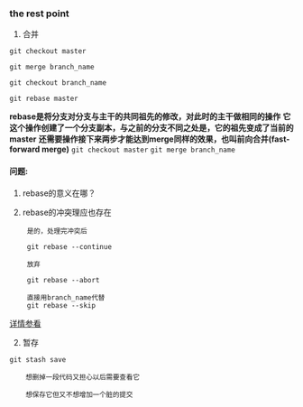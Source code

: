 ### the rest point

1. 合并

  `git checkout master`
  
  `git merge branch_name`
  
  
  `git checkout branch_name`
  
  `git rebase master`
  
  **rebase是将分支对分支与主干的共同祖先的修改，对此时的主干做相同的操作**
  **它这个操作创建了一个分支副本，与之前的分支不同之处是，它的祖先变成了当前的master**
  **还需要操作接下来两步才能达到merge同样的效果，也叫前向合并(fast-forward merge)**
  `git checkout master`
  `git merge branch_name`

#### 问题:
  1. rebase的意义在哪？
  2. rebase的冲突理应也存在
            
          是的，处理完冲突后
          
          git rebase --continue
          
          放弃
          
          git rebase --abort
          
          直接用branch_name代替
          git rebase --skip
          

  
   [详情参看](https://blog.csdn.net/iteye_4921/article/details/82639094?utm_medium=distribute.pc_relevant.none-task-blog-BlogCommendFromMachineLearnPai2-2.channel_param&depth_1-utm_source=distribute.pc_relevant.none-task-blog-BlogCommendFromMachineLearnPai2-2.channel_param)
  
2. 暂存


`git stash save`

        想删掉一段代码又担心以后需要查看它
        
        想保存它但又不想增加一个脏的提交
        

       
        
